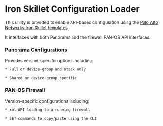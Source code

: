 
# Iron Skillet Configuration Loader

This utility is provided to enable API-based configuration using the
[Palo Alto Networks Iron Skillet templates](https://github.com/PaloAltoNetworks/iron-skillet/tree/panos_v8.1)

It interfaces with both Panorama and the firewall PAN-OS API interfaces.

### Panorama Configurations

Provides version-specific options including:

    * Full or device-group and stack only

    * Shared or device-group specific


### PAN-OS Firewall

Version-specific configurations including:

    * xml API loading to a running firewall

    * SET commands to copy/paste using the CLI

